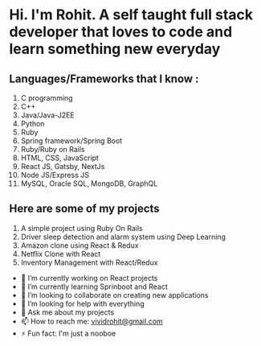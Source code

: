 # Hi. I'm Rohit. A self taught full stack developer that loves to code and learn something new everyday

## Languages/Frameworks that I know :
01. C programming
02. C++
03. Java/Java-J2EE
04. Python
05. Ruby
06. Spring framework/Spring Boot
07. Ruby/Ruby on Rails
08. HTML, CSS, JavaScript
09. React JS, Gatsby, NextJs
10. Node JS/Express JS
11. MySQL, Oracle SQL, MongoDB, GraphQL


## Here are some of my projects

1. A simple project using Ruby On Rails
2. Driver sleep detection and alarm system using Deep Learning
3. Amazon clone using React & Redux
4. Netflix Clone with React
5. Inventory Management with React/Redux



- 🔭 I’m currently working on React projects
- 🌱 I’m currently learning Sprinboot and React
- 👯 I’m looking to collaborate on creating new applications
- 🤔 I’m looking for help with everything
- 💬 Ask me about my projects
- 📫 How to reach me: vividrohit@gmail.com
- ⚡ Fun fact: I'm just a nooboe


